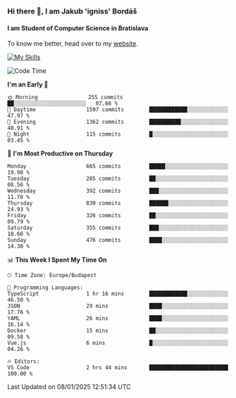 ### Hi there 👋, I am Jakub 'igniss' Bordáš

#### I am Student of Computer Science in Bratislava
To know me better, head over to my [website](https://bordas.sk).

[![My Skills](https://skillicons.dev/icons?i=js,html,css,figma,svelte,java,kotlin,python,postgresql,typescript,nest,nodejs)](https://bordas.sk)


<!--START_SECTION:waka-->
![Code Time](http://img.shields.io/badge/Code%20Time-1%2C616%20hrs%2016%20mins-blue)

**I'm an Early 🐤** 

```text
🌞 Morning                255 commits         ██░░░░░░░░░░░░░░░░░░░░░░░   07.66 % 
🌆 Daytime                1597 commits        ████████████░░░░░░░░░░░░░   47.97 % 
🌃 Evening                1362 commits        ██████████░░░░░░░░░░░░░░░   40.91 % 
🌙 Night                  115 commits         █░░░░░░░░░░░░░░░░░░░░░░░░   03.45 % 
```
📅 **I'm Most Productive on Thursday** 

```text
Monday                   665 commits         █████░░░░░░░░░░░░░░░░░░░░   19.98 % 
Tuesday                  285 commits         ██░░░░░░░░░░░░░░░░░░░░░░░   08.56 % 
Wednesday                392 commits         ███░░░░░░░░░░░░░░░░░░░░░░   11.78 % 
Thursday                 830 commits         ██████░░░░░░░░░░░░░░░░░░░   24.93 % 
Friday                   326 commits         ██░░░░░░░░░░░░░░░░░░░░░░░   09.79 % 
Saturday                 355 commits         ███░░░░░░░░░░░░░░░░░░░░░░   10.66 % 
Sunday                   476 commits         ████░░░░░░░░░░░░░░░░░░░░░   14.30 % 
```


📊 **This Week I Spent My Time On** 

```text
🕑︎ Time Zone: Europe/Budapest

💬 Programming Languages: 
TypeScript               1 hr 16 mins        ████████████░░░░░░░░░░░░░   46.50 % 
JSON                     29 mins             ████░░░░░░░░░░░░░░░░░░░░░   17.76 % 
YAML                     26 mins             ████░░░░░░░░░░░░░░░░░░░░░   16.14 % 
Docker                   15 mins             ██░░░░░░░░░░░░░░░░░░░░░░░   09.58 % 
Vue.js                   6 mins              █░░░░░░░░░░░░░░░░░░░░░░░░   04.26 % 

🔥 Editors: 
VS Code                  2 hrs 44 mins       █████████████████████████   100.00 % 
```


 Last Updated on 08/01/2025 12:51:34 UTC
<!--END_SECTION:waka-->
